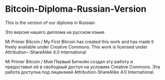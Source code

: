 # Bitcoin-Diploma-Russian-Version
This is the version of our diploma in Russian

Это версия нашего диплома на русском языке

Mi Primer Bitcoin / My First Bitcoin has created this work and has made it freely available under Creative Commons. This work is licensed under Attribution--ShareAlike 4.0 International

Mi Primer Bitcoin / Мой Первый Биткойн создал эту работу и предоставил её в свободный доступ на условиях Creative Commons. Эта работа доступна под лицензией Attribution-ShareAlike 4.0 International.

